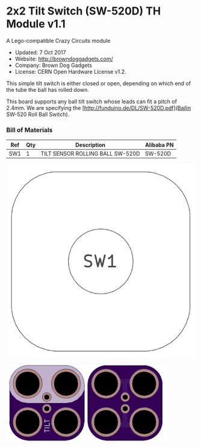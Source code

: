 <!--- start title --->
# 2x2 Tilt Switch (SW-520D) TH Module v1.1
A Lego-compatible Crazy Circuits module

- Updated: 7 Oct 2017
- Website: http://browndoggadgets.com/
- Company: Brown Dog Gadgets
- License: CERN Open Hardware License v1.2.
<!--- end title --->

This simple tilt switch is either closed or open, depending on which end of the tube the ball has rolled down.

This board supports any ball tilt switch whose leads can fit a pitch of 2.4mm. We are specifying the [http://funduino.de/DL/SW-520D.pdf](Bailin SW-520 Roll Ball Switch).

<!--- bom start --->
### Bill of Materials

|Ref|Qty|Description|Alibaba PN|
|---|---|-----------|------|
|SW1|1|TILT SENSOR ROLLING BALL SW-520D|SW-520D|


<!--- bom end --->
![Assembly Diagram](assembly.png)

![Gerber Preview](preview.png)

